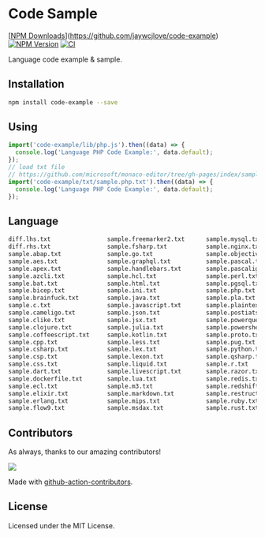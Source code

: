 Code Sample
===

[[NPM Downloads](https://img.shields.io/npm/dm/code-example.svg?style=flat)](https://github.com/jaywcjlove/code-example)
[![NPM Version](https://img.shields.io/npm/v/code-example.svg)](https://www.npmjs.com/package/code-example)
[![CI](https://github.com/jaywcjlove/code-example/actions/workflows/ci.yml/badge.svg)](https://github.com/jaywcjlove/code-example/actions/workflows/ci.yml)

Language code example & sample.

## Installation

```bash
npm install code-example --save
```

## Using

```js
import('code-example/lib/php.js').then((data) => {
  console.log('Language PHP Code Example:', data.default);
});
// load txt file
// https://github.com/microsoft/monaco-editor/tree/gh-pages/index/samples
import('code-example/txt/sample.php.txt').then((data) => {
  console.log('Language PHP Code Example:', data.default);
});
```

## Language

```bash
diff.lhs.txt                sample.freemarker2.txt      sample.mysql.txt            sample.sb.txt
diff.rhs.txt                sample.fsharp.txt           sample.nginx.txt            sample.scala.txt
sample.abap.txt             sample.go.txt               sample.objective-c.txt      sample.scheme.txt
sample.aes.txt              sample.graphql.txt          sample.pascal.txt           sample.scss.txt
sample.apex.txt             sample.handlebars.txt       sample.pascaligo.txt        sample.shell.txt
sample.azcli.txt            sample.hcl.txt              sample.perl.txt             sample.sol.txt
sample.bat.txt              sample.html.txt             sample.pgsql.txt            sample.sparql.txt
sample.bicep.txt            sample.ini.txt              sample.php.txt              sample.sql.txt
sample.brainfuck.txt        sample.java.txt             sample.pla.txt              sample.st.txt
sample.c.txt                sample.javascript.txt       sample.plaintext.txt        sample.stylus.txt
sample.cameligo.txt         sample.json.txt             sample.postiats.txt         sample.swift.txt
sample.clike.txt            sample.jsx.txt              sample.powerquery.txt       sample.systemverilog.txt
sample.clojure.txt          sample.julia.txt            sample.powershell.txt       sample.tcl.txt
sample.coffeescript.txt     sample.kotlin.txt           sample.proto.txt            sample.toml.txt
sample.cpp.txt              sample.less.txt             sample.pug.txt              sample.tsx.txt
sample.csharp.txt           sample.lex.txt              sample.python.txt           sample.twig.txt
sample.csp.txt              sample.lexon.txt            sample.qsharp.txt           sample.typescript.txt
sample.css.txt              sample.liquid.txt           sample.r.txt                sample.vb.txt
sample.dart.txt             sample.livescript.txt       sample.razor.txt            sample.vbscript.txt
sample.dockerfile.txt       sample.lua.txt              sample.redis.txt            sample.verilog.txt
sample.ecl.txt              sample.m3.txt               sample.redshift.txt         sample.vue.txt
sample.elixir.txt           sample.markdown.txt         sample.restructuredtext.txt sample.xml.txt
sample.erlang.txt           sample.mips.txt             sample.ruby.txt             sample.yaml.txt
sample.flow9.txt            sample.msdax.txt            sample.rust.txt
```

## Contributors

As always, thanks to our amazing contributors!

<a href="https://github.com/jaywcjlove/code-example/graphs/contributors">
  <img src="https://jaywcjlove.github.io/code-example/CONTRIBUTORS.svg" />
</a>

Made with [github-action-contributors](https://github.com/jaywcjlove/github-action-contributors).

## License

Licensed under the MIT License.
